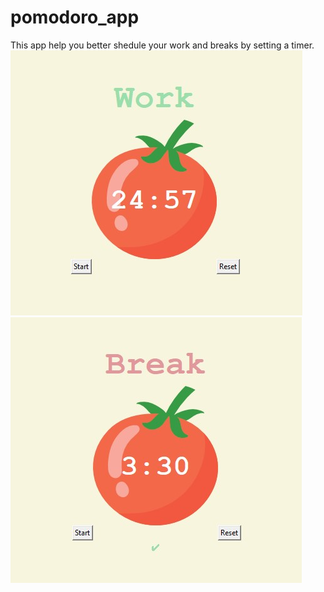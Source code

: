 ﻿# pomodoro_app
This app help you better shedule your work and breaks by setting a timer.\
![Alt text](work.jpg)\
![Alt text](break.jpg)


